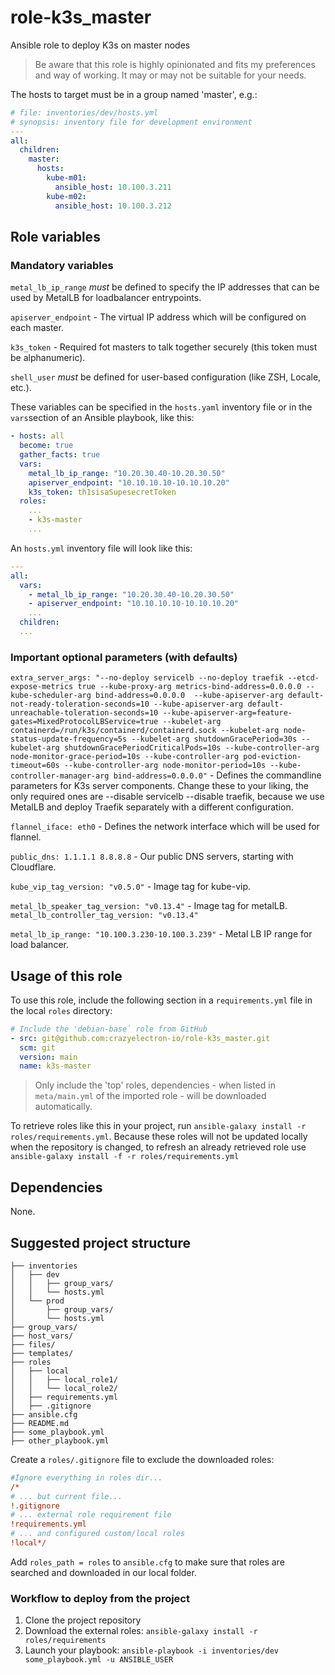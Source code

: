 # role-k3s_master

Ansible role to deploy K3s on master nodes

> Be aware that this role is highly opinionated and fits my preferences and way of working.
> It may or may not be suitable for your needs.

The hosts to target must be in a group named 'master', e.g.:

```yaml
# file: inventories/dev/hosts.yml
# synopsis: inventory file for development environment
---
all:
  children:
    master:
      hosts:
        kube-m01:
          ansible_host: 10.100.3.211
        kube-m02:
          ansible_host: 10.100.3.212
```

## Role variables

### Mandatory variables

`metal_lb_ip_range` _must_ be defined to specify the IP addresses that can be used by MetalLB for loadbalancer entrypoints.

`apiserver_endpoint` - The virtual IP address which will be configured on each master.

`k3s_token` - Required fot masters to talk together securely (this token must be alphanumeric).

`shell_user` _must_ be defined for user-based configuration (like ZSH, Locale, etc.).

These variables can be specified in the `hosts.yaml` inventory file or in the `vars`section of an Ansible playbook, like this:

```yaml
- hosts: all
  become: true
  gather_facts: true
  vars:
    metal_lb_ip_range: "10.20.30.40-10.20.30.50"
    apiserver_endpoint: "10.10.10.10-10.10.10.20"
    k3s_token: th1sisaSupesecretToken
  roles:
    ...
    - k3s-master
    ...
```

An `hosts.yml` inventory file will look like this:

```yaml
---
all:
  vars:
    - metal_lb_ip_range: "10.20.30.40-10.20.30.50"
    - apiserver_endpoint: "10.10.10.10-10.10.10.20"
    ...
  children:
  ...
```

### Important optional parameters (with defaults)

`extra_server_args: "--no-deploy servicelb --no-deploy traefik --etcd-expose-metrics true --kube-proxy-arg metrics-bind-address=0.0.0.0 --kube-scheduler-arg bind-address=0.0.0.0  --kube-apiserver-arg default-not-ready-toleration-seconds=10 --kube-apiserver-arg default-unreachable-toleration-seconds=10 --kube-apiserver-arg=feature-gates=MixedProtocolLBService=true --kubelet-arg containerd=/run/k3s/containerd/containerd.sock --kubelet-arg node-status-update-frequency=5s --kubelet-arg shutdownGracePeriod=30s --kubelet-arg shutdownGracePeriodCriticalPods=10s --kube-controller-arg node-monitor-grace-period=10s --kube-controller-arg pod-eviction-timeout=60s --kube-controller-arg node-monitor-period=10s --kube-controller-manager-arg bind-address=0.0.0.0"` - Defines the commandline parameters for K3s server components. Change these to your liking, the only required ones are --disable servicelb --disable traefik, because we use MetalLB and deploy Traefik separately with a different configuration.

`flannel_iface: eth0` - Defines the network interface which will be used for flannel.

`public_dns: 1.1.1.1 8.8.8.8` - Our public DNS servers, starting with Cloudflare.

`kube_vip_tag_version: "v0.5.0"` - Image tag for kube-vip.

`metal_lb_speaker_tag_version: "v0.13.4"` - Image tag for metalLB.
`metal_lb_controller_tag_version: "v0.13.4"`

`metal_lb_ip_range: "10.100.3.230-10.100.3.239"` - Metal LB IP range for load balancer.

## Usage of this role

To use this role, include the following section in a `requirements.yml` file in the local `roles` directory:

```yaml
# Include the 'debian-base` role from GitHub
- src: git@github.com:crazyelectron-io/role-k3s_master.git
  scm: git
  version: main
  name: k3s-master
```

> Only include the 'top' roles, dependencies - when listed in `meta/main.yml` of the imported role - will be downloaded automatically.

To retrieve roles like this in your project, run `ansible-galaxy install -r roles/requirements.yml`.
Because these roles will not be updated locally when the repository is changed, to refresh an already retrieved role use `ansible-galaxy install -f -r roles/requirements.yml`

## Dependencies

None.

## Suggested project structure

```shell
├── inventories
│   ├── dev
│   │   ├── group_vars/
│   │   └── hosts.yml
│   └── prod
│       ├── group_vars/
│       └── hosts.yml
├── group_vars/
├── host_vars/
├── files/
├── templates/
├── roles
│   ├── local
│   │   ├── local_role1/
│   │   └── local_role2/
│   ├── requirements.yml
│   ├── .gitignore
├── ansible.cfg
├── README.md
├── some_playbook.yml
├── other_playbook.yml
```

Create a `roles/.gitignore` file to exclude the downloaded roles:

```ini
#Ignore everything in roles dir...
/*
# ... but current file...
!.gitignore
# ... external role requirement file
!requirements.yml
# ... and configured custom/local roles
!local*/
```

Add `roles_path = roles` to `ansible.cfg` to make sure that roles are searched and downloaded in our local folder.

### Workflow to deploy from the project

1. Clone the project repository
2. Download the external roles: `ansible-galaxy install -r roles/requirements`
3. Launch your playbook: `ansible-playbook -i inventories/dev some_playbook.yml -u ANSIBLE_USER`

